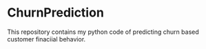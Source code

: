 # ChurnPrediction
This repository contains my python code of predicting churn based customer finaciial behavior.
